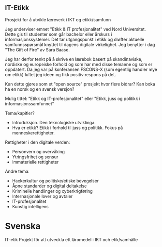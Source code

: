 ## IT-Etikk
Prosjekt for å utvikle læreverk i IKT og etikk/samfunn

Jeg underviser emnet "Etikk & IT profesjonalitet" ved Nord Universitet. Dette gis til studenter som går bachelor eller årskurs i informasjonssystemer. Det tar utgangspunkt i etikk og drøfter aktuelle samfunnsspørsmål knyttet til dagens digitale virkelighet. Jeg benytter i dag "The Gift of Fire" av Sara Baase.

Jeg har derfor tenkt på å skrive en lærebok basert på skandinaviske, nordiske og europeiske forhold og som har med disse temaene og som er oppdatert. Da jeg var på konferansen FSCONS-X (som egentlig handler mye om etikk) luftet jeg ideen og fikk positiv respons på det. 

Kan dette gjøres som et "open source" prosjekt hvor flere bidrar? Kan boka ha en norsk og en svensk versjon? 

Mulig tittel: 
"Etikk og IT-profesjonalitet" eller
"Etikk, juss og politikk i informasjonssamfunnet"

Tema/kapitler? 
 * Introduksjon. Den teknologiske utviklinga.
 * Hva er etikk? Etikk i forhold til juss og politikk. Fokus på menneskerettigheter. 

Rettigheter i den digitale verden:
 * Personvern og overvåking
 * Ytringsfrihet og sensur
 * Immaterielle rettigheter
 
Andre tema:
 * Hackerkultur og politiske/etiske bevegelser
 * Åpne standarder og digital deltakelse
 * Kriminelle handlinger og cyberkrigføring
 * Internasjonale lover og avtaler
 * IT-profesjonalitet
 * Kunstig intelligens


Svenska
=======
IT-etik
Projekt för att utveckla ett läromedel i IKT och etik/samhälle

